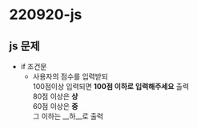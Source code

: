 # 220920-js

## js 문제
* if 조건문
  * 사용자의 점수를 입력받되<br>100점이상 입력되면 __100점 이하로 입력해주세요__ 출력<br>80점 이상은 __상__<br>60점 이상은 __중__<br>그 이하는 __하__로 출력
